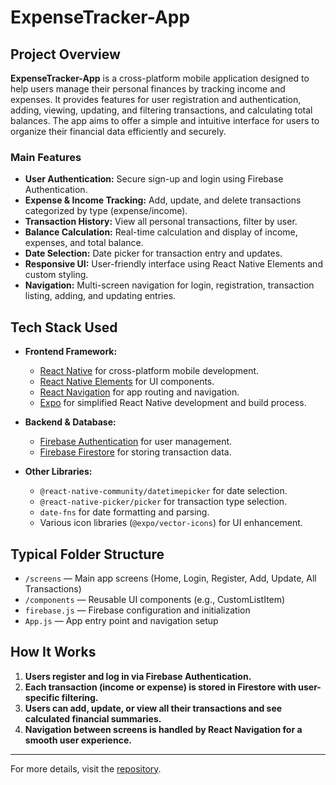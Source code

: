 # ExpenseTracker-App

## Project Overview

**ExpenseTracker-App** is a cross-platform mobile application designed to help users manage their personal finances by tracking income and expenses. It provides features for user registration and authentication, adding, viewing, updating, and filtering transactions, and calculating total balances. The app aims to offer a simple and intuitive interface for users to organize their financial data efficiently and securely.

### Main Features

- **User Authentication:** Secure sign-up and login using Firebase Authentication.
- **Expense & Income Tracking:** Add, update, and delete transactions categorized by type (expense/income).
- **Transaction History:** View all personal transactions, filter by user.
- **Balance Calculation:** Real-time calculation and display of income, expenses, and total balance.
- **Date Selection:** Date picker for transaction entry and updates.
- **Responsive UI:** User-friendly interface using React Native Elements and custom styling.
- **Navigation:** Multi-screen navigation for login, registration, transaction listing, adding, and updating entries.

## Tech Stack Used

- **Frontend Framework:**  
  - [React Native](https://reactnative.dev/) for cross-platform mobile development.
  - [React Native Elements](https://reactnativeelements.com/) for UI components.
  - [React Navigation](https://reactnavigation.org/) for app routing and navigation.
  - [Expo](https://expo.dev/) for simplified React Native development and build process.

- **Backend & Database:**  
  - [Firebase Authentication](https://firebase.google.com/products/auth) for user management.
  - [Firebase Firestore](https://firebase.google.com/products/firestore) for storing transaction data.

- **Other Libraries:**  
  - `@react-native-community/datetimepicker` for date selection.
  - `@react-native-picker/picker` for transaction type selection.
  - `date-fns` for date formatting and parsing.
  - Various icon libraries (`@expo/vector-icons`) for UI enhancement.

## Typical Folder Structure

- `/screens` — Main app screens (Home, Login, Register, Add, Update, All Transactions)
- `/components` — Reusable UI components (e.g., CustomListItem)
- `firebase.js` — Firebase configuration and initialization
- `App.js` — App entry point and navigation setup

## How It Works

1. **Users register and log in via Firebase Authentication.**
2. **Each transaction (income or expense) is stored in Firestore with user-specific filtering.**
3. **Users can add, update, or view all their transactions and see calculated financial summaries.**
4. **Navigation between screens is handled by React Navigation for a smooth user experience.**

---

For more details, visit the [repository](https://github.com/OtakuSanskar/ExpenseTracker-App).
